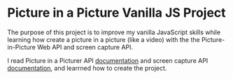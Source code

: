 # Picture in a Picture Vanilla JS Project

The purpose of this project is to improve my vanilla JavaScript skills while learning how create a picture in a picture (like a video) with the the Picture-in-Picture Web API and screen capture API. 

I read Picture in a Picturer API [documentation](https://w3c.github.io/picture-in-picture/) and screen capture API [documentation](https://developer.mozilla.org/en-US/docs/Web/API), and learrned how to create the project.

